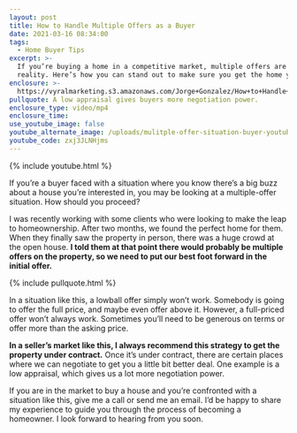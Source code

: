 ```yaml
---
layout: post
title: How to Handle Multiple Offers as a Buyer
date: 2021-03-16 08:34:00
tags:
  - Home Buyer Tips
excerpt: >-
  If you’re buying a home in a competitive market, multiple offers are often a
  reality. Here’s how you can stand out to make sure you get the home you want.
enclosure: >-
  https://vyralmarketing.s3.amazonaws.com/Jorge+Gonzalez/How+to+Handle+Multiple+Offers+as+a+Buyer.mp4
pullquote: A low appraisal gives buyers more negotiation power.
enclosure_type: video/mp4
enclosure_time:
use_youtube_image: false
youtube_alternate_image: /uploads/mulitple-offer-situation-buyer-youtube.jpg
youtube_code: zxj3JLNHjms
---
```

{% include youtube.html %}

If you’re a buyer faced with a situation where you know there’s a big buzz about a house you’re interested in, you may be looking at a multiple-offer situation. How should you proceed?

I was recently working with some clients who were looking to make the leap to homeownership. After two months, we found the perfect home for them. When they finally saw the property in person, there was a huge crowd at the open house. **I told them at that point there would probably be multiple offers on the property, so we need to put our best foot forward in the initial offer.&nbsp;**

{% include pullquote.html %}

In a situation like this, a lowball offer simply won’t work. Somebody is going to offer the full price, and maybe even offer above it. However, a full-priced offer won’t always work. Sometimes you’ll need to be generous on terms or offer more than the asking price.

**In a seller’s market like this, I always recommend this strategy to get the property under contract.** Once it’s under contract, there are certain places where we can negotiate to get you a little bit better deal. One example is a low appraisal, which gives us a lot more negotiation power.

If you are in the market to buy a house and you’re confronted with a situation like this, give me a call or send me an email. I’d be happy to share my experience to guide you through the process of becoming a homeowner. I look forward to hearing from you soon.
